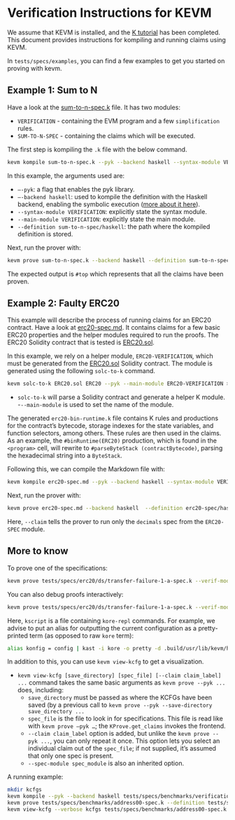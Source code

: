 Verification Instructions for KEVM
==================================

We assume that KEVM is installed, and the [K tutorial] has been completed.
This document provides instructions for kompiling and running claims using KEVM.

In `tests/specs/examples`, you can find a few examples to get you started on proving with kevm.

Example 1: Sum to N
-------------------
Have a look at the [sum-to-n-spec.k] file.
It has two modules:
  - `VERIFICATION` - containing the EVM program 
 and a few `simplification` rules.
  - `SUM-TO-N-SPEC` - containing the claims which will be executed.

The first step is kompiling the `.k` file with the below command.

```sh
kevm kompile sum-to-n-spec.k --pyk --backend haskell --syntax-module VERIFICATION --main-module VERIFICATION --definition sum-to-n-spec/haskell
```

In this example, the arguments used are:
  - `—-pyk`: a flag that enables the pyk library.
  - `—-backend haskell`: used to kompile the definition with the Haskell backend, enabling the symbolic execution ([more about it here]).
  - `--syntax-module VERIFICATION`: explicitly state the syntax module.
  - `--main-module VERIFICATION`: explicitly state the main module.
  - `--definition sum-to-n-spec/haskell`: the path where the kompiled definition is stored.

Next, run the prover with:

```sh
kevm prove sum-to-n-spec.k --backend haskell --definition sum-to-n-spec/haskell
```

The expected output is `#top` which represents that all the claims have been proven.

Example 2: Faulty ERC20
-----------------------

This example will describe the process of running claims for an ERC20 contract.
Have a look at [erc20-spec.md].
It contains claims for a few basic ERC20 properties and the helper modules required to run the proofs.
The ERC20 Solidity contract that is tested is [ERC20.sol].

In this example, we rely on a helper module, `ERC20-VERIFICATION`, which must be generated from the [ERC20.sol] Solidity contract.
The module is generated using the following `solc-to-k` command.

```sh
kevm solc-to-k ERC20.sol ERC20 --pyk --main-module ERC20-VERIFICATION > erc20-bin-runtime.k
```

- `solc-to-k` will parse a Solidity contract and generate a helper K module.
-`--main-module` is used to set the name of the module.

The generated `erc20-bin-runtime.k` file contains K rules and productions for the contract’s bytecode, storage indexes for the state variables, and function selectors, among others.
These rules are then used in the claims. As an example, the `#binRuntime(ERC20)` production, which is found in the `<program>` cell, will rewrite to `#parseByteStack (contractBytecode)`, parsing the hexadecimal string into a `ByteStack`.

Following this, we can compile the Markdown file with:

```sh
kevm kompile erc20-spec.md --pyk --backend haskell --syntax-module VERIFICATION --main-module VERIFICATION --definition erc20-spec/haskell
```

Next, run the prover with:

```sh
kevm prove erc20-spec.md --backend haskell  --definition erc20-spec/haskell --pyk --claim ERC20-SPEC.decimals
```
Here, `--claim` tells the prover to run only the `decimals` spec from the `ERC20-SPEC` module.

More to know
------------
To prove one of the specifications:

```sh
kevm prove tests/specs/erc20/ds/transfer-failure-1-a-spec.k --verif-module VERIFICATION
```

You can also debug proofs interactively:

```sh
kevm prove tests/specs/erc20/ds/transfer-failure-1-a-spec.k --verif-module VERIFICATION --debugger --debug-script kscript --backend haskell
```

Here, `kscript` is a file containing `kore-repl` commands.
For example, we advise to put an alias for outputting the current configuration as a pretty-printed term (as opposed to raw `kore` term):

```sh
alias konfig = config | kast -i kore -o pretty -d .build/usr/lib/kevm/haskell /dev/stdin
```

In addition to this, you can use `kevm view-kcfg` to get a visualization.

- `kevm view-kcfg [save_directory] [spec_file] [--claim claim_label] ...` command takes the same basic arguments as `kevm prove --pyk ...` does, including:
  - `save_directory` must be passed as where the KCFGs have been saved (by a previous call to `kevm prove --pyk --save-directory save_directory ...`
  - `spec_file` is the file to look in for specifications. This file is read like with `kevm prove —pyk …`; the `KProve.get_claims` invokes the frontend.
  - `--claim claim_label` option is added, but unlike the `kevm prove --pyk ...`, you can only repeat it once. This option lets you select an individual claim out of the `spec_file`; if not supplied, it’s assumed that only one spec is present.
  - `--spec-module spec_module` is also an inherited option.

A running example:

```sh
mkdir kcfgs
kevm kompile --pyk --backend haskell tests/specs/benchmarks/verification.k --definition tests/specs/benchmarks/verification/haskell --main-module VERIFICATION --syntax-module VERIFICATION
kevm prove tests/specs/benchmarks/address00-spec.k --definition tests/specs/benchmarks/verification/haskell --pyk --verbose --save-directory kcfgs
kevm view-kcfg --verbose kcfgs tests/specs/benchmarks/address00-spec.k --definition tests/specs/benchmarks/verification/haskell
```

[sum-to-n-spec.k]: <./tests/specs/examples/sum-to-n-spec.k>
[erc20-spec.md]: <./tests/specs/examples/erc20-spec.md>
[ERC20.sol]: <./tests/specs/examples/ERC20.sol>
[K tutorial]: <https://github.com/runtimeverification/k/tree/master/k-distribution/k-tutorial>
[more about it here]: <https://github.com/runtimeverification/k/tree/master/k-distribution/k-tutorial/1_basic/20_backends#k-backends>